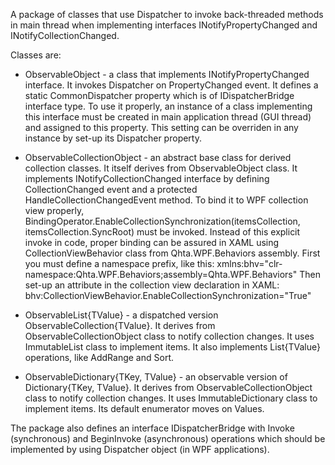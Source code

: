 A package of classes that use Dispatcher to invoke back-threaded methods in main thread when implementing interfaces
INotifyPropertyChanged and INotifyCollectionChanged.

Classes are:
* ObservableObject - a class that implements INotifyPropertyChanged interface. It invokes Dispatcher on PropertyChanged event.
 It defines a static CommonDispatcher property which is of IDispatcherBridge interface type.
 To use it properly, an instance of a class implementing this interface must be created in main application thread (GUI thread)
 and assigned to this property.
 This setting can be overriden in any instance by set-up its Dispatcher property.

 * ObservableCollectionObject - an abstract base class for derived collection classes.
 It itself derives from ObservableObject class.
 It implements INotifyCollectionChanged interface by defining CollectionChanged event and a protected HandleCollectionChangedEvent method.
 To bind it to WPF collection view properly, 
         BindingOperator.EnableCollectionSynchronization(itemsCollection, itemsCollection.SyncRoot)
 must be invoked.
 Instead of this explicit invoke in code, proper binding can be assured in XAML using CollectionViewBehavior class from Qhta.WPF.Behaviors assembly.
 First you must define a namespace prefix, like this:
         xmlns:bhv="clr-namespace:Qhta.WPF.Behaviors;assembly=Qhta.WPF.Behaviors"
 Then set-up an attribute in the collection view declaration in XAML:
         bhv:CollectionViewBehavior.EnableCollectionSynchronization="True"

* ObservableList{TValue} - a dispatched version ObservableCollection{TValue}. 
 It derives from ObservableCollectionObject class to notify collection changes.
 It uses ImmutableList class to implement items.
 It also implements List{TValue} operations, like AddRange and Sort.

* ObservableDictionary{TKey, TValue} - an observable version of Dictionary{TKey, TValue}. 
 It derives from ObservableCollectionObject class to notify collection changes.
 It uses ImmutableDictionary class to implement items.
 Its default enumerator moves on Values.


The package also defines an interface IDispatcherBridge with Invoke (synchronous) and BeginInvoke (asynchronous) operations
which should be implemented by using Dispatcher object (in WPF applications).
